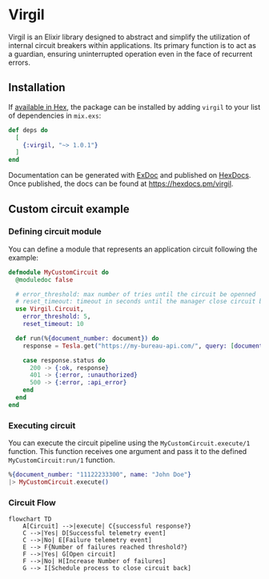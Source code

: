 # Virgil

Virgil is an Elixir library designed to abstract and simplify the utilization of internal circuit breakers within applications. Its primary function is to act as a guardian, ensuring uninterrupted operation even in the face of recurrent errors.

## Installation

If [available in Hex](https://hex.pm/docs/publish), the package can be installed
by adding `virgil` to your list of dependencies in `mix.exs`:

```elixir
def deps do
  [
    {:virgil, "~> 1.0.1"}
  ]
end
```

Documentation can be generated with [ExDoc](https://github.com/elixir-lang/ex_doc)
and published on [HexDocs](https://hexdocs.pm). Once published, the docs can
be found at <https://hexdocs.pm/virgil>.

## Custom circuit example

### Defining circuit module

You can define a module that represents an application circuit following the example:

```exs
defmodule MyCustomCircuit do
  @moduledoc false

  # error_threshold: max number of tries until the circuit be openned
  # reset_timeout: timeout in seconds until the manager close circuit back
  use Virgil.Circuit,
    error_threshold: 5,
    reset_timeout: 10

  def run(%{document_number: document}) do
    response = Tesla.get("https://my-bureau-api.com/", query: [document: document])

    case response.status do
      200 -> {:ok, response}
      401 -> {:error, :unauthorized}
      500 -> {:error, :api_error}
    end
  end
end
```

### Executing circuit

You can execute the circuit pipeline using the `MyCustomCircuit.execute/1` function.
This function receives one argument and pass it to the defined `MyCustomCircuit:run/1` function.

```exs
%{document_number: "11122233300", name: "John Doe"}
|> MyCustomCircuit.execute()
```

### Circuit Flow

```mermaid
flowchart TD
    A[Circuit] -->|execute| C{successful response?}
    C -->|Yes| D[Successful telemetry event]
    C -->|No| E[Failure telemetry event]
    E --> F{Number of failures reached threshold?}
    F -->|Yes| G[Open circuit]
    F -->|No| H[Increase Number of failures]
    G --> I[Schedule process to close circuit back]
```
